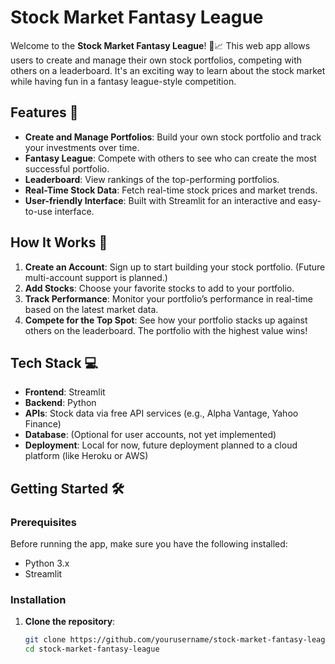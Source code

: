 # Stock Market Fantasy League

Welcome to the **Stock Market Fantasy League**! 🚀📈 This web app allows users to create and manage their own stock portfolios, competing with others on a leaderboard. It's an exciting way to learn about the stock market while having fun in a fantasy league-style competition.

## Features 🌟

- **Create and Manage Portfolios**: Build your own stock portfolio and track your investments over time.
- **Fantasy League**: Compete with others to see who can create the most successful portfolio.
- **Leaderboard**: View rankings of the top-performing portfolios.
- **Real-Time Stock Data**: Fetch real-time stock prices and market trends.
- **User-friendly Interface**: Built with Streamlit for an interactive and easy-to-use interface.

## How It Works 🏦

1. **Create an Account**: Sign up to start building your stock portfolio. (Future multi-account support is planned.)
2. **Add Stocks**: Choose your favorite stocks to add to your portfolio.
3. **Track Performance**: Monitor your portfolio’s performance in real-time based on the latest market data.
4. **Compete for the Top Spot**: See how your portfolio stacks up against others on the leaderboard. The portfolio with the highest value wins!

## Tech Stack 💻

- **Frontend**: Streamlit
- **Backend**: Python
- **APIs**: Stock data via free API services (e.g., Alpha Vantage, Yahoo Finance)
- **Database**: (Optional for user accounts, not yet implemented)
- **Deployment**: Local for now, future deployment planned to a cloud platform (like Heroku or AWS)

## Getting Started 🛠️

### Prerequisites

Before running the app, make sure you have the following installed:

- Python 3.x
- Streamlit

### Installation

1. **Clone the repository**:
   ```bash
   git clone https://github.com/yourusername/stock-market-fantasy-league.git
   cd stock-market-fantasy-league
